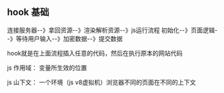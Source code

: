 ## hook 基础

连接服务器--》拿回资源--》渲染解析资源--》js运行流程 初始化--》页面逻辑--》等待用户输入--》加密数据--》提交数据

hook就是在上面流程插入任意的代码，然后在执行原本的网站代码

js 作用域： 变量所生效的位置

js 山下文： 一个环境（js v8虚拟机）浏览器不同的页面在不同的上下文